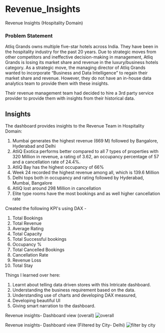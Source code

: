 # Revenue_Insights
Revenue Insights (Hospitality Domain)

### Problem Statement

Atliq Grands owns multiple five-star hotels across India. They have been in the hospitality industry for the past 20 years. Due to strategic moves from other competitors and ineffective decision-making in management, Atliq Grands is losing its market share and revenue in the luxury/business hotels category. As a strategic move, the managing director of Atliq Grands wanted to incorporate “Business and Data Intelligence” to regain their market share and revenue. However, they do not have an in-house data analytics team to provide them with these insights.

Their revenue management team had decided to hire a 3rd party service provider to provide them with insights from their historical data.

## Insights

The dashboard provides insights to the Revenue Team in Hospitality Domain:

1. Mumbai generates the highest revenue (669 M) followed by Bangalore, Hyderabad and Delhi
2. AtliQ Exotica performs better compared to all 7 types of properties with 320 Million in revenue, a rating of 3.62, an occupancy percentage of 57 and a cancellation rate of 24.4%.
3. AtliQ Bay has the highest occupancy of 66%
4. Week 24 recorded the highest revenue among all, which is 139.6 Million
5. Delhi tops both in occupancy and rating followed by Hyderabad, Mumbai, Bangalore
6. AtliQ lost around 298 Million in cancellation
7. Elite type rooms have the most bookings and as well higher cancellation rate


Created the following KPI's using DAX -
1. Total Bookings
2. Total Revenue
3. Average Rating
4. Total Capacity
5. Total Successful bookings
6. Occupancy %
7. Total Cancelled Bookings
8. Cancellation Rate
9. Revenue Loss
10. Total Stay

Things I learned over here:
1. Learnt about telling data driven stores with this Intricate dashboard.
2. Understanding the business requirement based on the data.
3. Understanding use of charts and developing DAX measured,
4. Developing beautiful UI
5. Giving smart narration to the dashboard.

Revenue insights- Dashboard view (overall)
![overall](https://github.com/Isaac1515/Revenue_Insights/assets/73594051/f1a6d775-af52-40c8-8161-2a3bd4324a20)

Revenue insights- Dashboard view (Filtered by City- Delhi)
![filter by city ](https://github.com/Isaac1515/Revenue_Insights/assets/73594051/f28efeee-cde3-43ef-8c87-b78b3bb7afbe)





